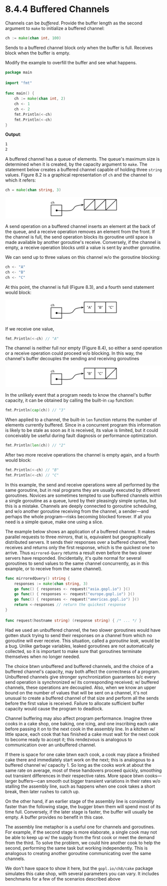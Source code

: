 # 8.4.4 Buffered Channels

Channels can be *buffered*. Provide the buffer length as the second argument to `make` to initialize a buffered channel:

```go
ch := make(chan int, 100)
```

Sends to a buffered channel block only when the buffer is full. Receives block when the buffer is empty.

Modify the example to overfill the buffer and see what happens.

```go
package main

import "fmt"

func main() {
	ch := make(chan int, 2)
	ch <- 1
	ch <- 2
	fmt.Println(<-ch)
	fmt.Println(<-ch)
}
```

**Output**:

```zsh
1
2
```

A buffered channel has a queue of elements. The queue's maximum size is determined when it is created, by the capacity argument to `make`. The statement below creates a buffered channel capable of holding three `string` values. Figure 8.2 is a graphical representation of `ch` and the channel to which it refers:

```go
ch = make(chan string, 3)
```

![Figure 8.2. An empty buffered channel.](../../../img/documentation/concurrency/empty-buffered-channel.png)

A send operation on a buffered channel inserts an element at the back of the queue, and a receive operation removes an element from the front. If the channel is full, the send operation blocks its goroutine until space is made available by another goroutine's receive. Conversely, if the channel is empty, a receive operation blocks until a value is sent by another goroutine.

We can send up to three values on this channel w/o the goroutine blocking:

```go
ch <- "A"
ch <- "B"
ch <- "C"
```

At this point, the channel is full (Figure 8.3), and a fourth send statement would block:

![Figure 8.3. A full buffered channel.](../../../img/documentation/concurrency/full-buffered-channel.png)

If we receive one value,

```go
fmt.Println(<-ch) // "A"
```

The channel is neither full nor empty (Figure 8.4), so either a send operation or a receive operation could proceed w/o blocking. In this way, the channel's buffer decouples the sending and receiving goroutines

![Figure 8.4. A partially full buffered channel.](../../../img/documentation/concurrency/partially-full-buffered-channel.png)

In the unlikely event that a program needs to know the channel's buffer capacity, it can be obtained by calling the built-in `cap` function:

```go
fmt.Println(cap(ch)) // "3"
```

When applied to a channel, the built-in `len` function returns the number of elements currently buffered. Since in a concurrent program this information is likely to be stale as soon as it is received, its value is limited, but it could conceivably be useful during fault diagnosis or performance optimization.

```go
fmt.Println(len(ch)) // "2"
```

After two more receive operations the channel is empty again, and a fourth would block:

```go
fmt.Println(<-ch) // "B"
fmt.Println(<-ch) // "C"
```

In this example, the send and receive operations were all performed by the same goroutine, but in real programs they are usually executed by different goroutines. Novices are sometimes tempted to use buffered channels within a single goroutine as a queue, lured by their pleasingly simple syntax, but this is a mistake. Channels are deeply connected to goroutine scheduling, and w/o another goroutine receiving from the channel, a sender—and perhaps the whole program—risks becoming blocked forever. If all you need is a simple queue, make one using a slice.

The example below shows an application of a buffered channel. It makes parallel requests to three *mirrors*, that is, equivalent but geographically distributed servers. It sends their responses over a buffered channel, then receives and returns only the first response, which is the quickest one to arrive. Thus `mirrored-Query` returns a result even before the two slower servers have responded. (Incidentally, it's quite normal for several goroutines to send values to the same channel concurrently, as in this example, or to receive from the same channel).

```go
func mirroredQuery() string {
    responses := make(chan string, 3)
    go func() { responses <- request("asia.gopl.io") }()
    go func() { responses <- request("europe.gopl.io") }()
    go func() { responses <- request("americas.gopl.io") }()
    return <-responses // return the quickest response
}

func request(hostname string) (response string) { /* ... */ }
```

Had we used an unbuffered channel, the two slower goroutines would have gotten stuck trying to send their responses on a channel from which no goroutine will ever receive. This situation, called a *goroutine leak*, would be a bug. Unlike garbage variables, leaked goroutines are not automatically collected, so it is important to make sure that goroutines terminate themselves when no longer needed.

The choice btwn unbuffered and buffered channels, and the choice of a buffered channel's capacity, may both affect the correctness of a program. Unbuffered channels give stronger synchronization guarantees b/c every send operation is synchronized w/ its corresponding received; w/ buffered channels, these operations are decoupled. Also, when we know an upper bound on the number of values that will be sent on a channel, it's not unusual to create a buffered channel of that size and perform all the sends before the first value is received. Failure to allocate sufficient buffer capacity would cause the program to deadlock.

Channel buffering may also affect program performance. Imagine three cooks in a cake shop, one baking, one icing, and one inscribing each cake before passing it on to the next cook in the assembly line. In a kitchen w/ little space, each cook that has finished a cake must wait for the next cook to become ready to accept it; this rendezvous is analogous to communication over an unbuffered channel.

If there is space for one cake btwn each cook, a cook may place a finished cake there and immediately start work on the next; this is analogous to a buffered channel w/ capacity 1. So long as the cooks work at about the same rate on average, most of these handovers proceed quickly, smoothing out transient differences in their respective rates. More space btwn cooks—larger buffers—can smooth out bigger transient variations in their rates w/o stalling the assembly line, such as happens when one cook takes a short break, then later rushes to catch up.

On the other hand, if an earlier stage of the assembly line is consistently faster than the following stage, the bugger btwn them will spend most of its time full. Conversely, if the later stage is faster, the buffer will usually be empty. A buffer provides no benefit in this case.

The assembly line metaphor is a useful one for channels and goroutines. For example, if the second stage is more elaborate, a single cook may not be able to keep up w/ the supply from the first cook or meet the demand from the third. To solve the problem, we could hire another cook to help the second, performing the same task but working independently. This is analogous to creating another goroutine communicating over the same channels.

We don't have space to show it here, but the `gopl.io/ch8/cake` package simulates this cake shop, with several parameters you can vary. It includes benchmarks for a few of the scenarios described above
